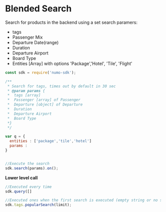 # Blended Search

Search for products in the backend using a set search paramers:
* tags
* Passenger Mix
* Departure Date(range)
* Duration
* Departure Airport 
* Board Type
* Entities [Array] with options 'Package','Hotel', 'Tile', 'Flight'

```javascript
const sdk = require('numo-sdk');

/**
 * Search for tags, times out by default in 30 sec
 * @param params {
 *  tags [array]
 *  Passenger [array] of Passenger
 *  Departure [object] of Departure
 *  Duration
 *  Departure Airport 
 *  Board Type
 *}
 */

var q = {
  entities : ['package','tile','hotel']
  params : 
}


//Execute the search
sdk.search(params).on();
```

__Lower level call__ 

```javascript
//Executed every time 
sdk.query([]

//Executed ones when the first search is executed (empty string or no search results)
sdk.tags.popularSearch(limit);
```






